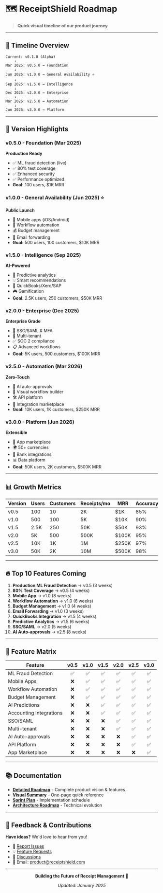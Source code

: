# 🗺️ ReceiptShield Roadmap

> **Quick visual timeline of our product journey**

---

## 📅 Timeline Overview

```
Current: v0.1.0 (Alpha)
    ↓
Mar 2025: v0.5.0 → Foundation
    ↓
Jun 2025: v1.0.0 → General Availability ⭐
    ↓
Sep 2025: v1.5.0 → Intelligence
    ↓
Dec 2025: v2.0.0 → Enterprise
    ↓
Mar 2026: v2.5.0 → Automation
    ↓
Jun 2026: v3.0.0 → Platform
```

---

## 🎯 Version Highlights

### v0.5.0 - Foundation (Mar 2025)
**Production Ready**
- ✅ ML fraud detection (live)
- ✅ 80% test coverage
- ✅ Enhanced security
- ✅ Performance optimized
- **Goal:** 100 users, $1K MRR

### v1.0.0 - General Availability (Jun 2025) ⭐
**Public Launch**
- 📱 Mobile apps (iOS/Android)
- 🔄 Workflow automation
- 💰 Budget management
- 📧 Email forwarding
- **Goal:** 500 users, 100 customers, $10K MRR

### v1.5.0 - Intelligence (Sep 2025)
**AI-Powered**
- 🧠 Predictive analytics
- 💡 Smart recommendations
- 🔗 QuickBooks/Xero/SAP
- 🎮 Gamification
- **Goal:** 2.5K users, 250 customers, $50K MRR

### v2.0.0 - Enterprise (Dec 2025)
**Enterprise Grade**
- 🔐 SSO/SAML & MFA
- 🏢 Multi-tenant
- ✅ SOC 2 compliance
- 📋 Advanced workflows
- **Goal:** 5K users, 500 customers, $100K MRR

### v2.5.0 - Automation (Mar 2026)
**Zero-Touch**
- 🤖 AI auto-approvals
- 🔄 Visual workflow builder
- 🛠️ API platform
- 🔌 Integration marketplace
- **Goal:** 10K users, 1K customers, $250K MRR

### v3.0.0 - Platform (Jun 2026)
**Extensible**
- 🏪 App marketplace
- 🌍 50+ currencies
- 🏦 Bank integrations
- 📊 Data platform
- **Goal:** 50K users, 2K customers, $500K MRR

---

## 📊 Growth Metrics

| Version | Users | Customers | Receipts/mo | MRR | Accuracy |
|---------|-------|-----------|-------------|-----|----------|
| v0.5 | 100 | 10 | 2K | $1K | 85% |
| v1.0 | 500 | 100 | 5K | $10K | 90% |
| v1.5 | 2.5K | 250 | 50K | $50K | 93% |
| v2.0 | 5K | 500 | 500K | $100K | 95% |
| v2.5 | 10K | 1K | 1M | $250K | 97% |
| v3.0 | 50K | 2K | 10M | $500K | 98% |

---

## 🔥 Top 10 Features Coming

1. **Production ML Fraud Detection** → v0.5 (3 weeks)
2. **80% Test Coverage** → v0.5 (4 weeks)
3. **Mobile App** → v1.0 (8 weeks)
4. **Workflow Automation** → v1.0 (6 weeks)
5. **Budget Management** → v1.0 (4 weeks)
6. **Email Forwarding** → v1.0 (3 weeks)
7. **QuickBooks Integration** → v1.5 (4 weeks)
8. **Predictive Analytics** → v1.5 (6 weeks)
9. **SSO/SAML** → v2.0 (5 weeks)
10. **AI Auto-approvals** → v2.5 (8 weeks)

---

## 🎨 Feature Matrix

| Feature | v0.5 | v1.0 | v1.5 | v2.0 | v2.5 | v3.0 |
|---------|:----:|:----:|:----:|:----:|:----:|:----:|
| ML Fraud Detection | ✅ | ✅ | ✅ | ✅ | ✅ | ✅ |
| Mobile Apps | ❌ | ✅ | ✅ | ✅ | ✅ | ✅ |
| Workflow Automation | ❌ | ✅ | ✅ | ✅ | ✅ | ✅ |
| Budget Management | ❌ | ✅ | ✅ | ✅ | ✅ | ✅ |
| AI Predictions | ❌ | ❌ | ✅ | ✅ | ✅ | ✅ |
| Accounting Integrations | ❌ | ❌ | ✅ | ✅ | ✅ | ✅ |
| SSO/SAML | ❌ | ❌ | ❌ | ✅ | ✅ | ✅ |
| Multi-tenant | ❌ | ❌ | ❌ | ✅ | ✅ | ✅ |
| AI Auto-approvals | ❌ | ❌ | ❌ | ❌ | ✅ | ✅ |
| API Platform | ❌ | ❌ | ❌ | ❌ | ✅ | ✅ |
| App Marketplace | ❌ | ❌ | ❌ | ❌ | ❌ | ✅ |

---

## 📚 Documentation

- **[Detailed Roadmap](PRODUCT_ROADMAP.md)** - Complete product vision & features
- **[Visual Summary](docs/PRODUCT_ROADMAP_SUMMARY.md)** - One-page quick reference
- **[Sprint Plan](docs/SPRINT_PLAN.md)** - Implementation schedule
- **[Architecture Roadmap](docs/architecture/ARCHITECTURE_ROADMAP.md)** - Technical evolution

---

## 💬 Feedback & Contributions

**Have ideas?** We'd love to hear from you!

- 🐛 [Report Issues](https://github.com/tonnguyen291/ReceiptShield/issues)
- 💡 [Feature Requests](https://github.com/tonnguyen291/ReceiptShield/issues/new)
- 💬 [Discussions](https://github.com/tonnguyen291/ReceiptShield/discussions)
- 📧 Email: product@receiptshield.com

---

<div align="center">

**Building the Future of Receipt Management** 🚀

*Updated: January 2025*

</div>

